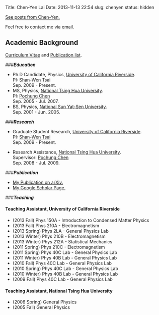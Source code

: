Title: Chen-Yen Lai
Date: 2013-11-13 22:54
slug: chenyen
status: hidden

<script src="//about.me/embed/chenyenlai?apps=0"></script>

[See posts from Chen-Yen.](../author/chen-yen-sin-gan-lai.html)

Feel free to contact me via [email](mailto:chengyanlai@gmail.com).  

## Academic Background

[Curriculum Vitae](../pdf/Curriculum_Vitae.pdf) and [Publication list](../pdf/Publication_List.pdf).

###***Education***

- Ph.D Candidate, Physics, [University of California Riverside](http://www.ucr.edu).  
    PI: [Shan-Wen Tsai](http://www.physics.ucr.edu/people/faculty/tsai.html)  
    Sep. 2009 - Present.  
- MS, Physics, [National Tsing Hua University](http://www.nthu.edu.tw).   
    PI: [Pochung Chen](http://qubit.phys.nthu.edu.tw/~pcchen/wp/)  
    Sep. 2005 - Jul. 2007.  
- BS, Physics, [National Sun Yat-Sen University](http://www.nsysu.edu.tw).   
    Sep. 2001 - Jun. 2005.  

###***Research***

+ Graduate Student Research, [University of California Riverside](http://www.ucr.edu).  
    PI: [Shan-Wen Tsai](http://www.physics.ucr.edu/people/faculty/tsai.html)  
    Sep. 2009 - Present. 

+ Research Assistance, [National Tsing Hua University](http://www.nthu.edu.tw).  
    Supervisor: [Pochung Chen](http://qubit.phys.nthu.edu.tw/~pcchen/wp/)  
    Sep. 2008 - Jul. 2009.

###***Publication***

+ [My Publication on arXiv.](http://arxiv.org/a/lai_c_1)
+ [My Google Scholar Page.](http://scholar.google.com/citations?hl=en&user=0WdC3WkAAAAJ)

###***Teaching***

#### Teaching Assistant, University of California Riverside

* (2013 Fall) Phys 150A - Introduction to Condensed Matter Physics
* (2013 Fall) Phys 210A - Electromagnetism
* (2013 Spring) Phys 2LA - General Physics Lab
* (2013 Winter) Phys 210B - Electromagnetism
* (2013 Winter) Phys 212A - Statistical Mechanics
* (2011 Spring) Phys 210C - Electromagnetism
* (2011 Spring) Phys 40C Lab - General Physics Lab
* (2011 Winter) Phys 40B Lab - General Physics Lab
* (2010 Fall) Phys 40C Lab - General Physics Lab
* (2010 Spring) Phys 40C Lab - General Physics Lab
* (2010 Winter) Phys 40B Lab - General Physics Lab
* (2009 Fall) Phys 40C Lab - General Physics Lab  

#### Teaching Assistant, National Tsing Hua University

* (2006 Spring) General Physics
* (2005 Fall) General Physics